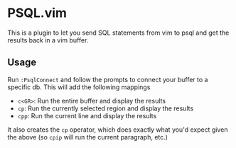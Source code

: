# PSQL.vim

This is a plugin to let you send SQL statements from vim to psql and get the results back in a vim
buffer.

## Usage

Run `:PsqlConnect` and follow the prompts to connect your buffer to a specific db. This will add the
following mappings

- `c<GR>`: Run the entire buffer and display the results
- `cp`: Run the currently selected region and display the results
- `cpp`: Run the current line and display the results

It also creates the `cp` operator, which does exactly what you'd expect given the above (so `cpip`
will run the current paragraph, etc.)
